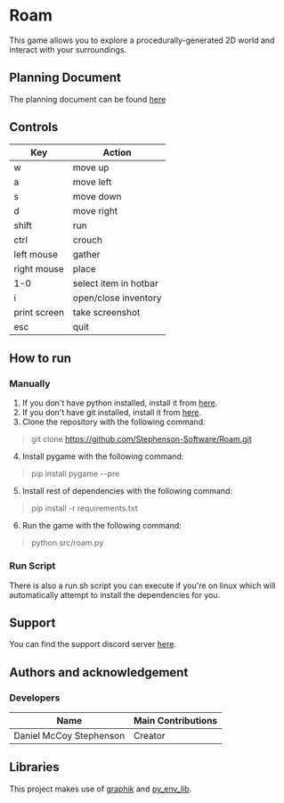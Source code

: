 # Roam
This game allows you to explore a procedurally-generated 2D world and interact with your surroundings.

## Planning Document
The planning document can be found [here](./PLANNING.md)

## Controls
Key | Action
------------ | -------------
w | move up
a | move left
s | move down
d | move right
shift | run
ctrl | crouch
left mouse | gather
right mouse | place
1-0 | select item in hotbar
i | open/close inventory
print screen | take screenshot
esc | quit

## How to run
### Manually
1. If you don't have python installed, install it from [here](https://www.python.org/downloads/).
2. If you don't have git installed, install it from [here](https://git-scm.com/downloads).
3. Clone the repository with the following command:
> git clone https://github.com/Stephenson-Software/Roam.git
4. Install pygame with the following command:
> pip install pygame --pre
5. Install rest of dependencies with the following command:
> pip install -r requirements.txt
6. Run the game with the following command:
> python src/roam.py

### Run Script
There is also a run.sh script you can execute if you're on linux which will automatically attempt to install the dependencies for you.

## Support
You can find the support discord server [here](https://discord.gg/49J4RHQxhy).

## Authors and acknowledgement
### Developers
Name | Main Contributions
------------ | -------------
Daniel McCoy Stephenson | Creator

## Libraries
This project makes use of [graphik](https://github.com/Preponderous-Software/graphik) and [py_env_lib](https://github.com/Preponderous-Software/py_env_lib).
